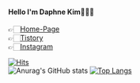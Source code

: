 
#### Hello I'm Daphne Kim👩🏻‍💻</br>
👉🏻[Home-Page](https://mina-home.oopy.io/)</br>
👉🏻[Tistory](https://facetofacemn.tistory.com/)</br>
👉🏻[Instagram](https://www.instagram.com/kim_jang_kuu/)</br>

[![Hits](https://hits.seeyoufarm.com/api/count/incr/badge.svg?url=https%3A%2F%2Fgithub.com%2Fminaartit12&count_bg=%23FD608F&title_bg=%23363347&icon=&icon_color=%23E77373&title=VISIT&edge_flat=false)](https://hits.seeyoufarm.com)
</br>![Anurag's GitHub stats](https://github-readme-stats.vercel.app/api?username=minaartit12&show_icons=true&theme=dracula)
[![Top Langs](https://github-readme-stats.vercel.app/api/top-langs/?username=minaartit12&theme=dracula)](https://github.com/anuraghazra/github-readme-stats)

<!---
minaartit12/minaartit12 is a ✨ special ✨ repository because its `README.md` (this file) appears on your GitHub profile.
You can click the Preview link to take a look at your changes.
--->
